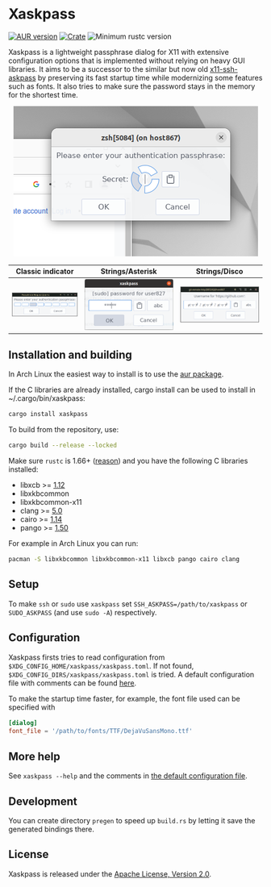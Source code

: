 # Xaskpass
[![AUR version](https://img.shields.io/aur/version/xaskpass)](https://aur.archlinux.org/packages/xaskpass/)
[![Crate](https://img.shields.io/crates/v/xaskpass.svg)](https://crates.io/crates/xaskpass)
![Minimum rustc version](https://img.shields.io/badge/rustc-1.66+-lightgray)

Xaskpass is a lightweight passphrase dialog for X11 with extensive configuration
options that is implemented without relying on heavy GUI libraries. It aims to
be a successor to the similar but now old [x11-ssh-askpass] by preserving
its fast startup time while modernizing some features such as fonts. It also tries
to make sure the password stays in the memory for the shortest time.

[x11-ssh-askpass]: https://archlinux.org/packages/community/x86_64/x11-ssh-askpass/

<p align="center">
<img src="res/circle.png">
</p>

Classic indicator | Strings/Asterisk | Strings/Disco
:-------:|:-------:|:-------:
![](res/classic.png) | ![](res/asterisk.png) | ![](res/disco.png)

## Installation and building
In Arch Linux the easiest way to install is to use the [aur package](https://aur.archlinux.org/packages/xaskpass).

If the C libraries are already installed, cargo install can be used to install
in ~/.cargo/bin/xaskpass:
```sh
cargo install xaskpass
```

To build from the repository, use:
```sh
cargo build --release --locked
```

Make sure `rustc` is 1.66+ ([reason](https://github.com/user827/xaskpass/commit/65eef0b5ca268e41098b395ca072dcb6c0b6937a)) and you have the following C libraries installed:

* libxcb >= [1.12](https://crates.io/crates/x11rb/0.11.1)
* libxkbcommon
* libxkbcommon-x11
* clang >= [5.0](https://rust-lang.github.io/rust-bindgen/requirements.html#clang)
* cairo >= [1.14](https://crates.io/crates/cairo-rs/0.17.0)
* pango >= [1.50](https://github.com/user827/xaskpass/commit/master)

For example in Arch Linux you can run:
```sh
pacman -S libxkbcommon libxkbcommon-x11 libxcb pango cairo clang
```

## Setup
To make `ssh` or `sudo` use `xaskpass` set
`SSH_ASKPASS=/path/to/xaskpass` or `SUDO_ASKPASS` (and use `sudo -A`) respectively.

## Configuration

Xaskpass firsts tries to read configuration from `$XDG_CONFIG_HOME/xaskpass/xaskpass.toml`. If not found,
`$XDG_CONFIG_DIRS/xaskpass/xaskpass.toml` is tried.
A default configuration file with comments can be found [here](xaskpass.default.toml).

To make the startup time faster, for example, the font file used can be specified with
```toml
[dialog]
font_file = '/path/to/fonts/TTF/DejaVuSansMono.ttf'
```

## More help

See `xaskpass --help` and the comments in [the default configuration
file](xaskpass.default.toml).

## Development

You can create directory `pregen` to speed up `build.rs` by letting it save the
generated bindings there.

## License

Xaskpass is released under the [Apache License, Version 2.0](LICENCE).
